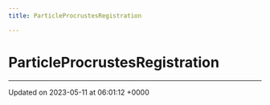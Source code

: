 ```yaml
---
title: ParticleProcrustesRegistration

---
```


# ParticleProcrustesRegistration





-------------------------------

Updated on 2023-05-11 at 06:01:12 +0000